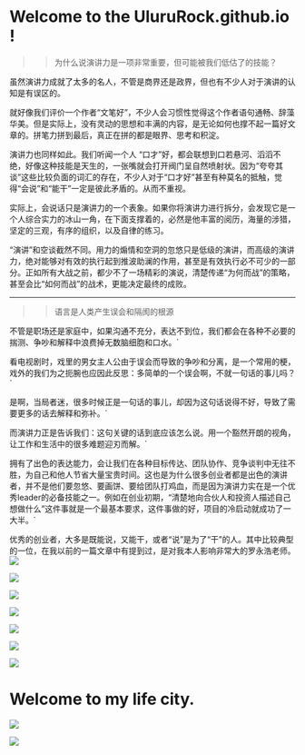 # Welcome to the UluruRock.github.io !
>> 为什么说演讲力是一项非常重要，但可能被我们低估了的技能？

虽然演讲力成就了太多的名人，不管是商界还是政界，但也有不少人对于演讲的认知是有误区的。 

就好像我们评价一个作者“文笔好”，不少人会习惯性觉得这个作者语句通畅、辞藻华美。但是实际上，没有灵动的思想和丰满的内容，是无论如何也撑不起一篇好文章的。拼笔力拼到最后，真正在拼的都是眼界、思考和积淀。

演讲力也同样如此。我们听闻一个人 “口才”好，都会联想到口若悬河、滔滔不绝，好像这种技能是天生的，一张嘴就会打开阀门呈自然喷射状。因为“夸夸其谈”这些比较负面的词汇的存在，不少人对于“口才好”甚至有种莫名的抵触，觉得“会说”和“能干”一定是彼此矛盾的。从而不重视。

实际上，会说话只是演讲力的一个表象。如果你将演讲力进行拆分，会发现它是一个人综合实力的冰山一角，在下面支撑着的，必然是他丰富的阅历，海量的涉猎，坚定的三观，有序的组织，以及自律的练习。

“演讲”和空谈截然不同。用力的煽情和空洞的忽悠只是低级的演讲，而高级的演讲力，绝对能够对有效的执行起到推波助澜的作用，甚至是有效执行必不可少的一部分。正如所有大战之前，都少不了一场精彩的演说，清楚传递“为何而战”的策略，甚至会比“如何而战”的战术，更能决定最终的成败。

***

>> 语言是人类产生误会和隔阂的根源

不管是职场还是家庭中，如果沟通不充分，表达不到位，我们都会在各种不必要的揣测、争吵和解释中浪费掉无数脑细胞和口水。`

看电视剧时，戏里的男女主人公由于误会而导致的争吵和分离，是一个常用的梗，戏外的我们为之扼腕也应因此反思：多简单的一个误会啊，不就一句话的事儿吗？`
 
是啊，当局者迷，很多时候正是一句话的事儿，却因为这句话说得不好，导致了需要更多的话去解释和弥补。`

而演讲力正是告诉我们：这句关键的话到底应该怎么说。用一个豁然开朗的视角，让工作和生活中的很多难题迎刃而解。`
 
拥有了出色的表达能力，会让我们在各种目标传达、团队协作、竞争谈判中无往不胜，为自己和他人节省大量宝贵时间。这也是为什么很多创业者都是出色的演讲者，并不是他们要忽悠、要画饼、要给团队打鸡血，而是因为演讲力实在是一个优秀leader的必备技能之一。例如在创业初期，“清楚地向合伙人和投资人描述自己想做什么”这件事就是一个最基本要求，这件事做的好，项目的冷启动就成功了一大半。`
 
优秀的创业者，大多是既能说，又能干，或者“说”是为了“干”的人。其中比较典型的一位，在我以前的一篇文章中有提到过，是对我本人影响非常大的罗永浩老师。
![](https://github.com/UluruRock/UluruRock.github.io/raw/master/resouce/20170216142503.jpg)

![](https://github.com/UluruRock/UluruRock.github.io/raw/master/resouce/20170216142512.jpg)

![](https://github.com/UluruRock/UluruRock.github.io/raw/master/resouce/20170216142521.jpg)

![](https://github.com/UluruRock/UluruRock.github.io/raw/master/resouce/20170216142525.jpg)

![](https://github.com/UluruRock/UluruRock.github.io/raw/master/resouce/20170216142710.jpg)

![](https://github.com/UluruRock/UluruRock.github.io/raw/master/resouce/20170216142729.jpg)

![](https://github.com/UluruRock/UluruRock.github.io/raw/master/resouce/20170216142733.jpg)

# Welcome to my life city.

![](https://github.com/UluruRock/UluruRock.github.io/raw/master/resouce/timg.jpg)

![](https://github.com/UluruRock/UluruRock.github.io/raw/master/resouce/timg%20(1).jpg)
